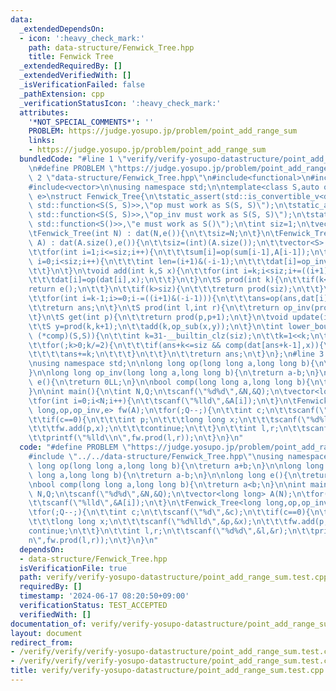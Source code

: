 ```yaml
---
data:
  _extendedDependsOn:
  - icon: ':heavy_check_mark:'
    path: data-structure/Fenwick_Tree.hpp
    title: Fenwick Tree
  _extendedRequiredBy: []
  _extendedVerifiedWith: []
  _isVerificationFailed: false
  _pathExtension: cpp
  _verificationStatusIcon: ':heavy_check_mark:'
  attributes:
    '*NOT_SPECIAL_COMMENTS*': ''
    PROBLEM: https://judge.yosupo.jp/problem/point_add_range_sum
    links:
    - https://judge.yosupo.jp/problem/point_add_range_sum
  bundledCode: "#line 1 \"verify/verify-yosupo-datastructure/point_add_range_sum.test.cpp\"\
    \n#define PROBLEM \"https://judge.yosupo.jp/problem/point_add_range_sum\"\n#line\
    \ 2 \"data-structure/Fenwick_Tree.hpp\"\n#include<functional>\n#include<stdio.h>\n\
    #include<vector>\n\nusing namespace std;\n\ntemplate<class S,auto op,auto op_inv,auto\
    \ e>\nstruct Fenwick_Tree{\n\tstatic_assert(std::is_convertible_v<decltype(op),\
    \ std::function<S(S, S)>>,\"op must work as S(S, S)\");\n\tstatic_assert(std::is_convertible_v<decltype(op_inv),\
    \ std::function<S(S, S)>>,\"op_inv must work as S(S, S)\");\n\tstatic_assert(std::is_convertible_v<decltype(e),\
    \ std::function<S()>>,\"e must work as S()\");\n\tint siz=1;\n\tvector<S> dat;\n\
    \tFenwick_Tree(int N) : dat(N,e()){\n\t\tsiz=N;\n\t}\n\tFenwick_Tree(vector<S>\
    \ A) : dat(A.size(),e()){\n\t\tsiz=(int)(A.size());\n\t\tvector<S> sum(siz+1,e());\n\
    \t\tfor(int i=1;i<=siz;i++){\n\t\t\tsum[i]=op(sum[i-1],A[i-1]);\n\t\t}\n\t\tfor(int\
    \ i=0;i<siz;i++){\n\t\t\tint len=(i+1)&(-i-1);\n\t\t\tdat[i]=op_inv(sum[i+1],sum[i+1-len]);\n\
    \t\t}\n\t}\n\tvoid add(int k,S x){\n\t\tfor(int i=k;i<siz;i+=((i+1)&(-i-1))){\n\
    \t\t\tdat[i]=op(dat[i],x);\n\t\t}\n\t}\n\tS prod(int k){\n\t\tif(k<=0){\n\t\t\t\
    return e();\n\t\t}\n\t\tif(k>siz){\n\t\t\treturn prod(siz);\n\t\t}\n\t\tS ans=e();\n\
    \t\tfor(int i=k-1;i>=0;i-=((i+1)&(-i-1))){\n\t\t\tans=op(ans,dat[i]);\n\t\t}\n\
    \t\treturn ans;\n\t}\n\tS prod(int l,int r){\n\t\treturn op_inv(prod(r),prod(l));\n\
    \t}\n\tS get(int p){\n\t\treturn prod(p,p+1);\n\t}\n\tvoid update(int k,S x){\n\
    \t\tS y=prod(k,k+1);\n\t\tadd(k,op_sub(x,y));\n\t}\n\tint lower_bound(S x,bool\
    \ (*comp)(S,S)){\n\t\tint k=31-__builtin_clz(siz);\n\t\tk=1<<k;\n\t\tint ans=0;\n\
    \t\tfor(;k>0;k/=2){\n\t\t\tif(ans+k<=siz && comp(dat[ans+k-1],x)){\n\t\t\t\tx=op_inv(x,dat[ans+k-1]);\n\
    \t\t\t\tans+=k;\n\t\t\t}\n\t\t}\n\t\treturn ans;\n\t}\n};\n#line 3 \"verify/verify-yosupo-datastructure/point_add_range_sum.test.cpp\"\
    \nusing namespace std;\n\nlong long op(long long a,long long b){\n\treturn a+b;\n\
    }\n\nlong long op_inv(long long a,long long b){\n\treturn a-b;\n}\n\nlong long\
    \ e(){\n\treturn 0LL;\n}\n\nbool comp(long long a,long long b){\n\treturn a<b;\n\
    }\n\nint main(){\n\tint N,Q;\n\tscanf(\"%d%d\",&N,&Q);\n\tvector<long long> A(N);\n\
    \tfor(int i=0;i<N;i++){\n\t\tscanf(\"%lld\",&A[i]);\n\t}\n\tFenwick_Tree<long\
    \ long,op,op_inv,e> fw(A);\n\tfor(;Q--;){\n\t\tint c;\n\t\tscanf(\"%d\",&c);\n\
    \t\tif(c==0){\n\t\t\tint p;\n\t\t\tlong long x;\n\t\t\tscanf(\"%d%lld\",&p,&x);\n\
    \t\t\tfw.add(p,x);\n\t\t\tcontinue;\n\t\t}\n\t\tint l,r;\n\t\tscanf(\"%d%d\",&l,&r);\n\
    \t\tprintf(\"%lld\\n\",fw.prod(l,r));\n\t}\n}\n"
  code: "#define PROBLEM \"https://judge.yosupo.jp/problem/point_add_range_sum\"\n\
    #include \"../../data-structure/Fenwick_Tree.hpp\"\nusing namespace std;\n\nlong\
    \ long op(long long a,long long b){\n\treturn a+b;\n}\n\nlong long op_inv(long\
    \ long a,long long b){\n\treturn a-b;\n}\n\nlong long e(){\n\treturn 0LL;\n}\n\
    \nbool comp(long long a,long long b){\n\treturn a<b;\n}\n\nint main(){\n\tint\
    \ N,Q;\n\tscanf(\"%d%d\",&N,&Q);\n\tvector<long long> A(N);\n\tfor(int i=0;i<N;i++){\n\
    \t\tscanf(\"%lld\",&A[i]);\n\t}\n\tFenwick_Tree<long long,op,op_inv,e> fw(A);\n\
    \tfor(;Q--;){\n\t\tint c;\n\t\tscanf(\"%d\",&c);\n\t\tif(c==0){\n\t\t\tint p;\n\
    \t\t\tlong long x;\n\t\t\tscanf(\"%d%lld\",&p,&x);\n\t\t\tfw.add(p,x);\n\t\t\t\
    continue;\n\t\t}\n\t\tint l,r;\n\t\tscanf(\"%d%d\",&l,&r);\n\t\tprintf(\"%lld\\\
    n\",fw.prod(l,r));\n\t}\n}\n"
  dependsOn:
  - data-structure/Fenwick_Tree.hpp
  isVerificationFile: true
  path: verify/verify-yosupo-datastructure/point_add_range_sum.test.cpp
  requiredBy: []
  timestamp: '2024-06-17 08:20:50+09:00'
  verificationStatus: TEST_ACCEPTED
  verifiedWith: []
documentation_of: verify/verify-yosupo-datastructure/point_add_range_sum.test.cpp
layout: document
redirect_from:
- /verify/verify/verify-yosupo-datastructure/point_add_range_sum.test.cpp
- /verify/verify/verify-yosupo-datastructure/point_add_range_sum.test.cpp.html
title: verify/verify-yosupo-datastructure/point_add_range_sum.test.cpp
---
```

